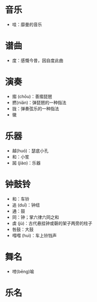 # 音乐
* 哇：靡曼的音乐

# 谱曲
* 度：感慨今昔，因自度此曲
# 演奏
* 搊 (chōu)：善搊琵琶
* 撚(niǎn)：弹琵琶的一种指法
* 拢：弹奏弦乐的一种指法
* 徽
# 乐器
* 越(huó)：瑟底小孔
* 和：小笙
* 嘂 (jiào)：乐器
# 钟鼓铃
* 和：车铃
* 追 (duī)：钟纽
* 通：鼓
* 同：钟；掌六律六同之和
* 虡 (jù)：古代悬挂钟或磬的架子两旁的柱子
* 咎鼓：大鼓
* 嘒嘒 (huì)：车上铃铛声
# 舞名
* 嗙(bēng)喻
# 乐名
